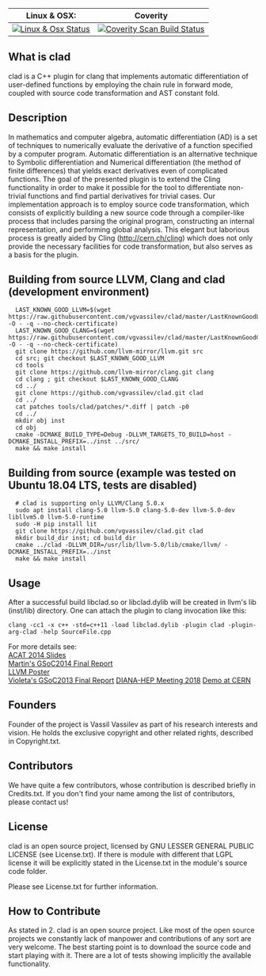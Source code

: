 | Linux & OSX: | Coverity |
|:---:|:---:|
[![Linux & Osx Status](http://img.shields.io/travis/vgvassilev/clad.svg?style=flat-square)](https://travis-ci.org/vgvassilev/clad) | <a href="https://scan.coverity.com/projects/vgvassilev-clad"> <img alt="Coverity Scan Build Status" src="https://scan.coverity.com/projects/16418/badge.svg"/> </a>|

##  What is clad
clad is a C++ plugin for clang that implements automatic differentiation of
user-defined functions by employing the chain rule in forward mode, coupled with
source code transformation and AST constant fold.

##  Description
In mathematics and computer algebra, automatic differentiation (AD) is a set of
techniques to numerically evaluate the derivative of a function specified by a
computer program. Automatic differentiation is an alternative technique to
Symbolic differentiation and Numerical differentiation (the method of finite
differences) that yields exact derivatives even of complicated functions.
The goal of the presented plugin is to extend the Cling functionality in order
to make it possible for the tool to differentiate non-trivial functions and
find partial derivatives for trivial cases. Our implementation approach is to
employ source code transformation, which consists of explicitly building a
new source code through a compiler-like process that includes parsing the
original program, constructing an internal representation, and performing
global analysis. This elegant but laborious process is greatly aided by
Cling (http://cern.ch/cling) which does not only provide the necessary facilities
 for code transformation, but also serves as a basis for the plugin.

##  Building from source LLVM, Clang and clad (development environment)
  ```
    LAST_KNOWN_GOOD_LLVM=$(wget https://raw.githubusercontent.com/vgvassilev/clad/master/LastKnownGoodLLVMRevision.txt -O - -q --no-check-certificate)
    LAST_KNOWN_GOOD_CLANG=$(wget https://raw.githubusercontent.com/vgvassilev/clad/master/LastKnownGoodClangRevision.txt -O - -q --no-check-certificate)
    git clone https://github.com/llvm-mirror/llvm.git src
    cd src; git checkout $LAST_KNOWN_GOOD_LLVM
    cd tools
    git clone https://github.com/llvm-mirror/clang.git clang
    cd clang ; git checkout $LAST_KNOWN_GOOD_CLANG
    cd ../
    git clone https://github.com/vgvassilev/clad.git clad
    cd ../
    cat patches tools/clad/patches/*.diff | patch -p0
    cd ../
    mkdir obj inst
    cd obj
    cmake -DCMAKE_BUILD_TYPE=Debug -DLLVM_TARGETS_TO_BUILD=host -DCMAKE_INSTALL_PREFIX=../inst ../src/
    make && make install
  ```

##  Building from source (example was tested on Ubuntu 18.04 LTS, tests are disabled)
  ```
    # clad is supporting only LLVM/Clang 5.0.x
    sudo apt install clang-5.0 llvm-5.0 clang-5.0-dev llvm-5.0-dev libllvm5.0 llvm-5.0-runtime
    sudo -H pip install lit 
    git clone https://github.com/vgvassilev/clad.git clad
    mkdir build_dir inst; cd build_dir
    cmake ../clad -DLLVM_DIR=/usr/lib/llvm-5.0/lib/cmake/llvm/ -DCMAKE_INSTALL_PREFIX=../inst
    make && make install
  ```

##  Usage
After a successful build libclad.so or libclad.dylib will be created
in llvm's lib (inst/lib) directory. One can attach the plugin to clang invocation
like this:
  ```
 clang -cc1 -x c++ -std=c++11 -load libclad.dylib -plugin clad -plugin-arg-clad -help SourceFile.cpp
  ```
For more details see:  
[ACAT 2014 Slides](https://indico.cern.ch/event/258092/session/8/contribution/90/material/slides/0.pdf)  
[Martin's GSoC2014 Final Report](https://indico.cern.ch/event/337174/contribution/2/material/slides/0.pdf)  
[LLVM Poster](http://llvm.org/devmtg/2013-11/slides/Vassilev-Poster.pdf)  
[Violeta's GSoC2013 Final Report](http://prezi.com/g1iggppw76wl/autodiff/)
[DIANA-HEP Meeting 2018](https://indico.cern.ch/event/760152/contributions/3153263/attachments/1730121/2795841/Clad-DIANA-HEP.pdf)
[Demo at CERN](https://indico.cern.ch/event/808843/contributions/3368929/attachments/1817666/2971512/clad_demo.pdf)

##  Founders
Founder of the project is Vassil Vassilev as part of his research interests and vision. He holds the exclusive copyright and other related rights, described in Copyright.txt.

##  Contributors
We have quite a few contributors, whose contribution is described briefly in
Credits.txt. If you don't find your name among the list of contributors, please contact us!

##  License
clad is an open source project, licensed by GNU LESSER GENERAL PUBLIC
LICENSE (see License.txt). If there is module with different that LGPL license
it will be explicitly stated in the License.txt in the module's source code
folder.

Please see License.txt for further information.

##  How to Contribute
As stated in 2. clad is an open source project. Like most of the open
source projects we constantly lack of manpower and contributions of any sort are
very welcome. The best starting point is to download the source code and start
playing with it. There are a lot of tests showing implicitly the available
functionality.
